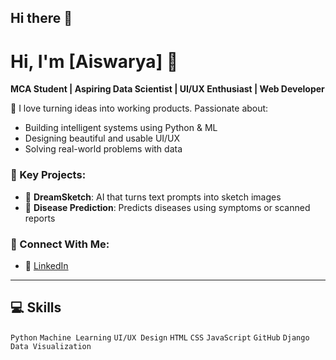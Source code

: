 ## Hi there 👋

# Hi, I'm [Aiswarya] 👋  
**MCA Student | Aspiring Data Scientist | UI/UX Enthusiast | Web Developer**

🚀 I love turning ideas into working products. Passionate about:
- Building intelligent systems using Python & ML  
- Designing beautiful and usable UI/UX  
- Solving real-world problems with data  

### 📌 Key Projects:
- 🎨 **DreamSketch**: AI that turns text prompts into sketch images  
- 🧠 **Disease Prediction**: Predicts diseases using symptoms or scanned reports

### 💼 Connect With Me:
- 🔗 [LinkedIn](https://www.linkedin.com/in/aiswarya-d-b583bb306/)


---

## 💻 Skills
`Python` `Machine Learning` `UI/UX Design` `HTML` `CSS` `JavaScript` `GitHub` `Django` `Data Visualization`

